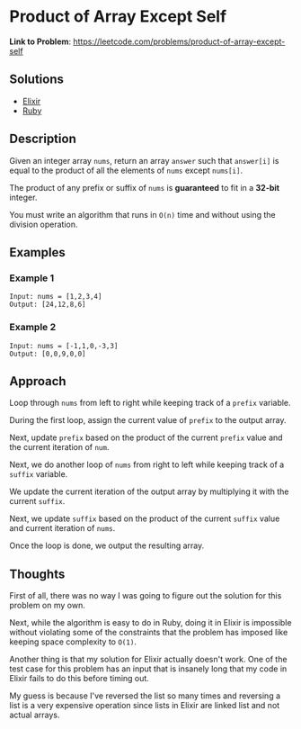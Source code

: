 # Product of Array Except Self

**Link to Problem**: https://leetcode.com/problems/product-of-array-except-self

## Solutions

- [Elixir](../elixir/lib/solutions/0238_product_of_array_except_self/product_of_array_except_self.ex)
- [Ruby](../ruby/lib/solutions/0238_product_of_array_except_self/product_of_array_except_self.rb)

## Description

Given an integer array `nums`, return an array `answer` such that `answer[i]` is equal to the product of all the elements of `nums` except `nums[i]`.

The product of any prefix or suffix of `nums` is **guaranteed** to fit in a **32-bit** integer.

You must write an algorithm that runs in `O(n)` time and without using the division operation.

## Examples

### Example 1

```
Input: nums = [1,2,3,4]
Output: [24,12,8,6]
```

### Example 2

```
Input: nums = [-1,1,0,-3,3]
Output: [0,0,9,0,0]
```

## Approach

Loop through `nums` from left to right while keeping track of a `prefix` variable.

During the first loop, assign the current value of `prefix` to the output array.

Next, update `prefix` based on the product of the current `prefix` value and the current iteration of `num`.

Next, we do another loop of `nums` from right to left while keeping track of a `suffix` variable.

We update the current iteration of the output array by multiplying it with the current `suffix`.

Next, we update `suffix` based on the product of the current `suffix` value and current iteration of `nums`.

Once the loop is done, we output the resulting array.

## Thoughts

First of all, there was no way I was going to figure out the solution for this problem on my own.

Next, while the algorithm is easy to do in Ruby, doing it in Elixir is impossible without violating
some of the constraints that the problem has imposed like keeping space complexity to `O(1)`.

Another thing is that my solution for Elixir actually doesn't work. One of the test case for this
problem has an input that is insanely long that my code in Elixir fails to do this before timing out.

My guess is because I've reversed the list so many times and reversing a list is a very expensive
operation since lists in Elixir are linked list and not actual arrays.
